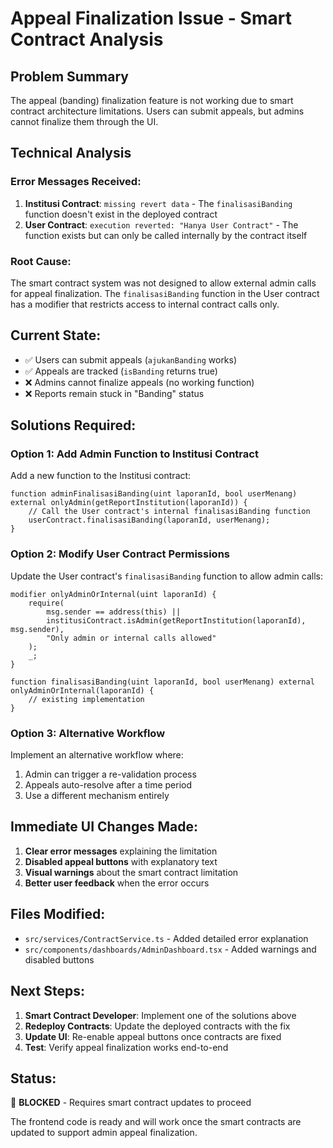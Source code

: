 # Appeal Finalization Issue - Smart Contract Analysis

## Problem Summary
The appeal (banding) finalization feature is not working due to smart contract architecture limitations. Users can submit appeals, but admins cannot finalize them through the UI.

## Technical Analysis

### Error Messages Received:
1. **Institusi Contract**: `missing revert data` - The `finalisasiBanding` function doesn't exist in the deployed contract
2. **User Contract**: `execution reverted: "Hanya User Contract"` - The function exists but can only be called internally by the contract itself

### Root Cause:
The smart contract system was not designed to allow external admin calls for appeal finalization. The `finalisasiBanding` function in the User contract has a modifier that restricts access to internal contract calls only.

## Current State:
- ✅ Users can submit appeals (`ajukanBanding` works)
- ✅ Appeals are tracked (`isBanding` returns true)
- ❌ Admins cannot finalize appeals (no working function)
- ❌ Reports remain stuck in "Banding" status

## Solutions Required:

### Option 1: Add Admin Function to Institusi Contract
Add a new function to the Institusi contract:
```solidity
function adminFinalisasiBanding(uint laporanId, bool userMenang) external onlyAdmin(getReportInstitution(laporanId)) {
    // Call the User contract's internal finalisasiBanding function
    userContract.finalisasiBanding(laporanId, userMenang);
}
```

### Option 2: Modify User Contract Permissions
Update the User contract's `finalisasiBanding` function to allow admin calls:
```solidity
modifier onlyAdminOrInternal(uint laporanId) {
    require(
        msg.sender == address(this) || 
        institusiContract.isAdmin(getReportInstitution(laporanId), msg.sender),
        "Only admin or internal calls allowed"
    );
    _;
}

function finalisasiBanding(uint laporanId, bool userMenang) external onlyAdminOrInternal(laporanId) {
    // existing implementation
}
```

### Option 3: Alternative Workflow
Implement an alternative workflow where:
1. Admin can trigger a re-validation process
2. Appeals auto-resolve after a time period
3. Use a different mechanism entirely

## Immediate UI Changes Made:
1. **Clear error messages** explaining the limitation
2. **Disabled appeal buttons** with explanatory text
3. **Visual warnings** about the smart contract limitation
4. **Better user feedback** when the error occurs

## Files Modified:
- `src/services/ContractService.ts` - Added detailed error explanation
- `src/components/dashboards/AdminDashboard.tsx` - Added warnings and disabled buttons

## Next Steps:
1. **Smart Contract Developer**: Implement one of the solutions above
2. **Redeploy Contracts**: Update the deployed contracts with the fix
3. **Update UI**: Re-enable appeal buttons once contracts are fixed
4. **Test**: Verify appeal finalization works end-to-end

## Status:
🔴 **BLOCKED** - Requires smart contract updates to proceed

The frontend code is ready and will work once the smart contracts are updated to support admin appeal finalization.

